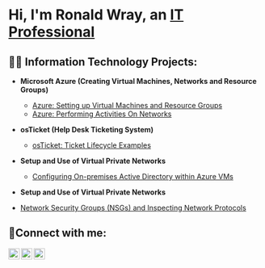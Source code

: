 <h1>Hi, I'm Ronald Wray, an <a href="https://linkedin.com/in/Josh">IT Professional</a></h1>

<h2>👨‍💻 Information Technology Projects:</h2>

- <b>Microsoft Azure (Creating Virtual Machines, Networks and Resource Groups)</b>
  - [Azure: Setting up Virtual Machines and Resource Groups](https://github.com/ronaldwray/Setting-up-Virtual-Machines-Resource-Groups)
  - [Azure: Performing Activities On Networks](https://github.com/ronaldwray/Performing-Activities-On-Networks)
    
- <b>osTicket (Help Desk Ticketing System)</b>
  - [osTicket: Ticket Lifecycle Examples](https://github.com/ronaldwray/ticket-lifecycle)

- <b>Setup and Use of Virtual Private Networks</b>
  - [Configuring On-premises Active Directory within Azure VMs](https://github.com/ronaldwray/configure-ad)

 - <b>Setup and Use of Virtual Private Networks</b> 
  - [Network Security Groups (NSGs) and Inspecting Network Protocols](https://github.com/ronaldwray/azure-network-protocols)

<h2>🤳Connect with me:</h2>

[<img align="left" alt="Josh | Twitter" width="22px" src="https://cdn.jsdelivr.net/npm/simple-icons@v3/icons/twitter.svg" />][twitter]
[<img align="left" alt="Josh | LinkedIn" width="22px" src="https://cdn.jsdelivr.net/npm/simple-icons@v3/icons/linkedin.svg" />][linkedin]
[<img align="left" alt="Josh | Instagram" width="22px" src="https://cdn.jsdelivr.net/npm/simple-icons@v3/icons/instagram.svg" />][instagram]

[twitter]: https://twitter.com/Josh
[instagram]: https://www.instagram.com/Josh
[linkedin]: https://linkedin.com/in/Josh
